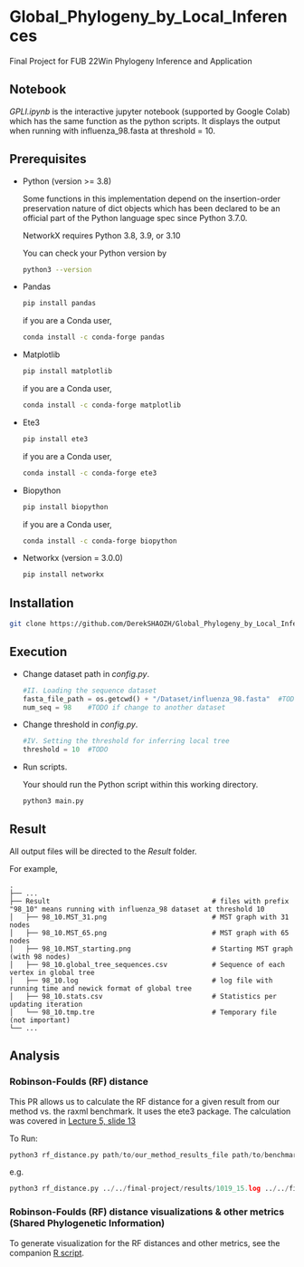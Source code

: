 # Global_Phylogeny_by_Local_Inferences
Final Project for FUB 22Win Phylogeny Inference and Application

## Notebook
*GPLI.ipynb* is the interactive jupyter notebook (supported by Google Colab) which has the same function as the python scripts. It displays the output when running with influenza_98.fasta at threshold = 10. 

## Prerequisites
* Python (version >= 3.8)

  Some functions in this implementation depend on the insertion-order preservation nature of dict objects which has been declared to be an official part of the Python language spec since Python 3.7.0. 
  
  NetworkX requires Python 3.8, 3.9, or 3.10
  
  You can check your Python version by 
  ```sh
  python3 --version
  ```
* Pandas
  ```sh
  pip install pandas
  ```
  if you are a Conda user,
  ```sh
  conda install -c conda-forge pandas
  ```
  
* Matplotlib
  ```sh
  pip install matplotlib
  ```
  if you are a Conda user,
  ```sh
  conda install -c conda-forge matplotlib
  ```

* Ete3
  ```sh
  pip install ete3
  ```
  if you are a Conda user,
  ```sh
  conda install -c conda-forge ete3
  ```
* Biopython
  ```sh
  pip install biopython
  ```
  if you are a Conda user,
  ```sh
  conda install -c conda-forge biopython
  ```
* Networkx (version = 3.0.0)
  ```sh
  pip install networkx
  ```
  
## Installation
```sh
git clone https://github.com/DerekSHAOZH/Global_Phylogeny_by_Local_Inferences/
```

## Execution
* Change dataset path in *config.py*.
  ```python
  #II. Loading the sequence dataset
  fasta_file_path = os.getcwd() + "/Dataset/influenza_98.fasta"  #TODO if change to another dataset
  num_seq = 98    #TODO if change to another dataset
  ```
* Change threshold in *config.py*.
  ```python
  #IV. Setting the threshold for inferring local tree
  threshold = 10  #TODO
  ```  

* Run scripts.
  
  Your should run the Python script within this working directory.
  ```sh
  python3 main.py
  ```
## Result
All output files will be directed to the *Result* folder.

For example,

    .
    ├── ...
    ├── Result                                        # files with prefix "98_10" means running with influenza_98 dataset at threshold 10
    │   ├── 98_10.MST_31.png                          # MST graph with 31 nodes
    │   ├── 98_10.MST_65.png                          # MST graph with 65 nodes
    │   ├── 98_10.MST_starting.png                    # Starting MST graph (with 98 nodes)
    │   ├── 98_10.global_tree_sequences.csv           # Sequence of each vertex in global tree
    │   ├── 98_10.log                                 # log file with running time and newick format of global tree
    │   ├── 98_10.stats.csv                           # Statistics per updating iteration
    │   └── 98_10.tmp.tre                             # Temporary file (not important)
    └── ...

## Analysis

### Robinson-Foulds (RF) distance
This PR allows us to calculate the RF distance for a given result from our method vs. the raxml benchmark. It uses the ete3 package. The calculation was covered in [Lecture 5, slide 13](https://drive.google.com/file/d/1s69LXhSWWK6l2IdiW4lEv4E-jQ52LeBk/view)

To Run: 
```python
python3 rf_distance.py path/to/our_method_results_file path/to/benchmark_results_file
```
e.g. 
```python
python3 rf_distance.py ../../final-project/results/1019_15.log ../../final-project/results/influenza_1019.raxml.bestTree.tre
```
### Robinson-Foulds (RF) distance visualizations & other metrics (Shared Phylogenetic Information)
To generate visualization for the RF distances and other metrics, see the companion [R script](https://gist.github.com/meghaphone/9aaed626c027da7dd6c43509078d7d4a).
